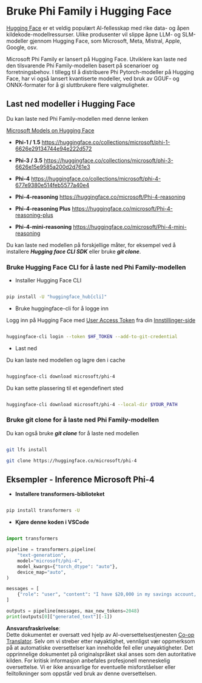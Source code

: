 <!--
CO_OP_TRANSLATOR_METADATA:
{
  "original_hash": "624fe133fba62773979d45f54519f7bb",
  "translation_date": "2025-07-16T18:53:21+00:00",
  "source_file": "md/01.Introduction/02/01.HF.md",
  "language_code": "no"
}
-->
# **Bruke Phi Family i Hugging Face**


[Hugging Face](https://huggingface.co/) er et veldig populært AI-fellesskap med rike data- og åpen kildekode-modellressurser. Ulike produsenter vil slippe åpne LLM- og SLM-modeller gjennom Hugging Face, som Microsoft, Meta, Mistral, Apple, Google, osv.

Microsoft Phi Family er lansert på Hugging Face. Utviklere kan laste ned den tilsvarende Phi Family-modellen basert på scenarioer og forretningsbehov. I tillegg til å distribuere Phi Pytorch-modeller på Hugging Face, har vi også lansert kvantiserte modeller, ved bruk av GGUF- og ONNX-formater for å gi sluttbrukere flere valgmuligheter.


## **Last ned modeller i Hugging Face**

Du kan laste ned Phi Family-modellen med denne lenken

[Microsoft Models on Hugging Face](https://huggingface.co/microsoft)

-  **Phi-1 / 1.5** https://huggingface.co/collections/microsoft/phi-1-6626e29134744e94e222d572

-  **Phi-3 / 3.5** https://huggingface.co/collections/microsoft/phi-3-6626e15e9585a200d2d761e3

-  **Phi-4** https://huggingface.co/collections/microsoft/phi-4-677e9380e514feb5577a40e4

- **Phi-4-reasoning** https://huggingface.co/microsoft/Phi-4-reasoning

- **Phi-4-reasoning Plus** https://huggingface.co/microsoft/Phi-4-reasoning-plus 

- **Phi-4-mini-reasoning** https://huggingface.co/microsoft/Phi-4-mini-reasoning

Du kan laste ned modellen på forskjellige måter, for eksempel ved å installere ***Hugging face CLI SDK*** eller bruke ***git clone***.

### **Bruke Hugging Face CLI for å laste ned Phi Family-modellen**

- Installer Hugging Face CLI

```bash

pip install -U "huggingface_hub[cli]"

```

- Bruke huggingface-cli for å logge inn

Logg inn på Hugging Face med [User Access Token](https://huggingface.co/docs/hub/security-tokens) fra din [Innstillinger-side](https://huggingface.co/settings/tokens)


```bash

huggingface-cli login --token $HF_TOKEN --add-to-git-credential

```

- Last ned 


Du kan laste ned modellen og lagre den i cache 

```bash

huggingface-cli download microsoft/phi-4

```

Du kan sette plassering til et egendefinert sted


```bash

huggingface-cli download microsoft/phi-4 --local-dir $YOUR_PATH

```


### **Bruke git clone for å laste ned Phi Family-modellen**

Du kan også bruke ***git clone*** for å laste ned modellen

```bash

git lfs install

git clone https://huggingface.co/microsoft/phi-4

```

## **Eksempler - Inference Microsoft Phi-4**

- **Installere transformers-biblioteket**

```bash

pip install transformers -U

```

- **Kjøre denne koden i VSCode**

```python

import transformers

pipeline = transformers.pipeline(
    "text-generation",
    model="microsoft/phi-4",
    model_kwargs={"torch_dtype": "auto"},
    device_map="auto",
)

messages = [
    {"role": "user", "content": "I have $20,000 in my savings account, where I receive a 4% profit per year and payments twice a year. Can you please tell me how long it will take for me to become a millionaire? Also, can you please explain the math step by step as if you were explaining it to an uneducated person?"},
]

outputs = pipeline(messages, max_new_tokens=2048)
print(outputs[0]["generated_text"][-1])

```

**Ansvarsfraskrivelse**:  
Dette dokumentet er oversatt ved hjelp av AI-oversettelsestjenesten [Co-op Translator](https://github.com/Azure/co-op-translator). Selv om vi streber etter nøyaktighet, vennligst vær oppmerksom på at automatiske oversettelser kan inneholde feil eller unøyaktigheter. Det opprinnelige dokumentet på originalspråket skal anses som den autoritative kilden. For kritisk informasjon anbefales profesjonell menneskelig oversettelse. Vi er ikke ansvarlige for eventuelle misforståelser eller feiltolkninger som oppstår ved bruk av denne oversettelsen.